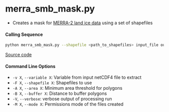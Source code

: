 merra_smb_mask.py
=================

- Creates a mask for [MERRA-2 land ice data](https://goldsmr4.gesdisc.eosdis.nasa.gov/data/MERRA2_MONTHLY/M2C0NXASM.5.12.4/1980/MERRA2_101.const_2d_asm_Nx.00000000.nc4) using a set of shapefiles

#### Calling Sequence
```bash
python merra_smb_mask.py --shapefile <path_to_shapefiles> input_file output_file
```
[Source code](https://github.com/tsutterley/model-harmonics/blob/main/SMB/merra_smb_mask.py)

#### Command Line Options
- `-v X`, `--variable X`: Variable from input netCDF4 file to extract
- `-F X`, `--shapefile X`: Shapefiles to use
- `-A X`, `--area X`: Minimum area threshold for polygons
- `-B X`, `--buffer X`: Distance to buffer polygons
- `-V`, `--verbose`: verbose output of processing run
- `-M X`, `--mode X`: Permissions mode of the files created
